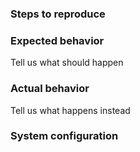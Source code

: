 ### Steps to reproduce

### Expected behavior
Tell us what should happen

### Actual behavior
Tell us what happens instead

### System configuration
